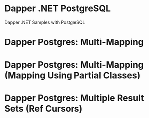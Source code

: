 # Dapper .NET PostgreSQL
Dapper .NET Samples with PostgreSQL

# Dapper Postgres: Multi-Mapping

# Dapper Postgres: Multi-Mapping (Mapping Using Partial Classes)

# Dapper Postgres: Multiple Result Sets (Ref Cursors)


